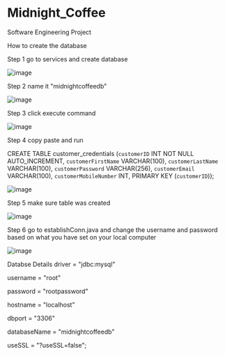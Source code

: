 # Midnight_Coffee
Software Engineering Project



How to create the database

Step 1 go to services and create database 



![image](https://user-images.githubusercontent.com/91335885/216987017-f33f0b60-54c1-4052-8383-32fa17f7a1ba.png)

Step 2 name it "midnightcoffeedb"



![image](https://user-images.githubusercontent.com/91335885/216987373-8d4933b0-294d-4e47-8c89-32dacb2fc666.png)




Step 3 click execute command 




![image](https://user-images.githubusercontent.com/91335885/216987768-6b396fa6-7bf3-4ee5-8194-ad48750c4b77.png)



Step 4 copy paste and run


CREATE TABLE customer_credentials (`customerID` INT NOT NULL AUTO_INCREMENT, `customerFirstName` VARCHAR(100), `customerLastName` VARCHAR(100), `customerPassword` VARCHAR(256), `customerEmail` VARCHAR(100), `customerMobileNumber` INT, PRIMARY KEY (`customerID`));



![image](https://user-images.githubusercontent.com/91335885/216988157-6e15da89-183d-48af-97a6-62e7f6525734.png)






Step 5 make sure table was created 




![image](https://user-images.githubusercontent.com/91335885/216988315-54dfb157-d296-4ada-b5f8-965a60f59c8d.png)



Step 6 go to establishConn.java and change the username and password based on what you have set on your local computer



![image](https://user-images.githubusercontent.com/91335885/216988985-0691ecfb-9810-4288-9aa9-8318b4b063a9.png)




Databse Details
 driver = "jdbc:mysql"
 

 username = "root"
 
 
 password = "rootpassword"
 
 
 hostname = "localhost"
 
 
dbport = "3306"


 databaseName = "midnightcoffeedb"
 
 
 useSSL = "?useSSL=false";



